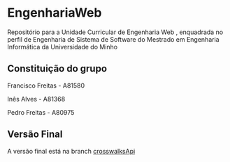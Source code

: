 # EngenhariaWeb
Repositório para a Unidade Curricular de Engenharia Web , enquadrada no perfil de Engenharia de Sistema de Software do Mestrado em Engenharia Informática da Universidade do Minho

## Constituição do grupo

Francisco Freitas - A81580

Inês Alves - A81368

Pedro Freitas - A80975


## Versão Final 

A versão final está na branch [crosswalksApi](https://github.com/PedroFreitas90/EngenhariaWeb/tree/crosswalksApi)
